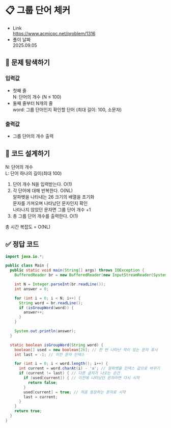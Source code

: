 # 📋 그룹 단어 체커
- Link<br>
https://www.acmicpc.net/problem/1316
- 풀이 날짜<br>
2025.09.05

## 🔎 문제 탐색하기

### 입력값
- 첫째 줄<br>
N: 단어의 개수 (N ≤ 100)
- 둘째 줄부터 N개의 줄<br>
word: 그룹 단어인지 확인할 단어 (최대 길이: 100, 소문자)

### 출력값
- 그룹 단어의 개수 출력

## 📝 코드 설계하기
N: 단어의 개수<br>
L: 단어 하나의 길이(최대 100)

1. 단어 개수 N을 입력받는다. O(1)
2. 각 단어에 대해 반복한다. O(NL)<br>
알파벳을 나타내는 26 크기의 배열을 초기화<br>
문자를 가져오며 나타났던 문자인지 확인<br>
나타나지 않았던 문자면 그룹 단어 개수 +1
3. 총 그룹 단어 개수를 출력한다. O(1)

총 시간 복잡도 = O(NL)

## ✅ 정답 코드
```java
import java.io.*;

public class Main {
  public static void main(String[] args) throws IOException {
    BufferedReader br = new BufferedReader(new InputStreamReader(System.in));

    int N = Integer.parseInt(br.readLine());
    int answer = 0;

    for (int i = 0; i < N; i++) {
      String word = br.readLine();
      if (isGroupWord(word)) {
        answer++;
      }
    }

    System.out.println(answer);
  }

  static boolean isGroupWord(String word) {
    boolean[] used = new boolean[26]; // 한 번 나타난 적이 있는 문자 표시
    int last = -1; // 이전 문자 인덱스

    for (int i = 0; i < word.length(); i++) {
      int current = word.charAt(i) - 'a'; // 알파벳을 인덱스 값으로 바꾸기
      if (current != last) { // 다른 글자가 나오는 순간
        if (used[current]) { // 이전에 나타났던 문자라면 다시 시작
          return false;
        }
        used[current] = true; // 처음 등장하는 문자로 시작
        last = current;
      }
    }
    return true;
  }
}
```